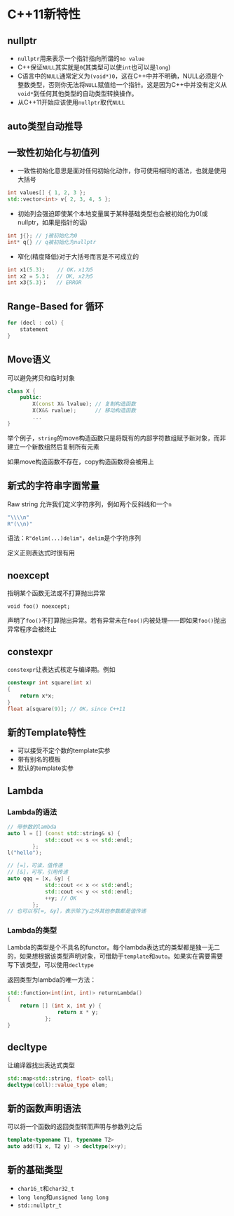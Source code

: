 # C++11新特性

## nullptr
+ `nullptr`用来表示一个指针指向所谓的`no value`
+ C++保证`NULL`其实就是`0`(其类型可以使`int`也可以是`long`)
+ C语言中的`NULL`通常定义为`(void*)0`，这在C++中并不明确，NULL必须是个整数类型，否则你无法将`NULL`赋值给一个指针。这是因为C++中并没有定义从`void*`到任何其他类型的自动类型转换操作。
+ 从C++11开始应该使用`nullptr`取代`NULL`

## auto类型自动推导

## 一致性初始化与初值列
+ 一致性初始化意思是面对任何初始化动作，你可使用相同的语法，也就是使用大括号
```cpp
int values[] { 1, 2, 3 };
std::vector<int> v{ 2, 3, 4, 5 };
```
+ 初始列会强迫即使某个本地变量属于某种基础类型也会被初始化为0(或nullptr，如果是指针的话)
```cpp
int j{}; // j被初始化为0
int* q{} // q被初始化为nullptr
```
+ 窄化(精度降低)对于大括号而言是不可成立的
```cpp
int x1(5.3);    // OK，x1为5
int x2 = 5.3；  // OK, x2为5
int x3{5.3}；   // ERROR
```

## Range-Based for 循环
```cpp
for (decl : col) {
    statement
}
```


## Move语义
可以避免拷贝和临时对象
```cpp
class X {
    public:
        X(const X& lvalue); // 复制构造函数
        X(X&& rvalue);      // 移动构造函数
        ...
}
```
举个例子，`string`的move构造函数只是将既有的内部字符数组赋予新对象，而非建立一个新数组然后复制所有元素

如果move构造函数不存在，copy构造函数将会被用上

## 新式的字符串字面常量
Raw string 允许我们定义字符序列，例如两个反斜线和一个`n`
```cpp
"\\\\n"
R"(\\n)"
```
语法：`R"delim(...)delim"`，`delim`是个字符序列

定义正则表达式时很有用


## noexcept
指明某个函数无法或不打算抛出异常

`void foo() noexcept;`

声明了`foo()`不打算抛出异常。若有异常未在`foo()`内被处理——即如果`foo()`抛出异常程序会被终止

## constexpr
`constexpr`让表达式核定与编译期。例如
```cpp
constexpr int square(int x)
{
    return x*x;
}
float a[square(9)]; // OK，since C++11
```

## 新的Template特性
+ 可以接受不定个数的template实参
+ 带有别名的模板
+ 默认的template实参


## Lambda

### Lambda的语法
```cpp
// 带参数的lambda
auto l = [] (const std::string& s) {
            std::cout << s << std::endl;
        };
l("hello");

// [=]，可读，值传递
// [&]，可写，引用传递
auto qqq = [x, &y] {
            std::cout << x << std::endl;
            std::cout << y << std::endl;
            ++y; // OK
        };
// 也可以写[=, &y]，表示除了y之外其他参数都是值传递
```

### Lambda的类型
Lambda的类型是个不具名的functor。每个lambda表达式的类型都是独一无二的，如果想根据该类型声明对象，可借助于`template`和`auto`。如果实在需要需要写下该类型，可以使用`decltype`

返回类型为lambda的唯一方法：
```cpp
std::function<int(int, int)> returnLambda()
{
    return [] (int x, int y) {
                return x * y;
            };
}
```


## decltype
让编译器找出表达式类型
```cpp
std::map<std::string, float> coll;
decltype(coll)::value_type elem;
```


## 新的函数声明语法
可以将一个函数的返回类型转而声明与参数列之后
```cpp
template<typename T1, typename T2>
auto add(T1 x, T2 y) -> decltype(x+y);
```

## 新的基础类型
+ `char16_t`和`char32_t`
+ `long long`和`unsigned long long`
+ `std::nullptr_t`